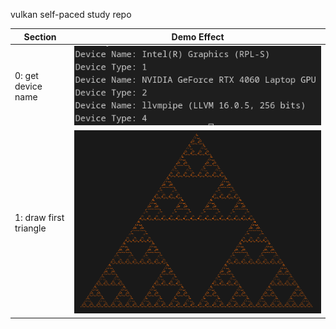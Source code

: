 vulkan self-paced study repo

| Section                | Demo Effect                                    |
| ---------------------- | ---------------------------------------------- |
| 0: get device name     | ![1689404883150](image/README/1689404883150.png) |
| 1: draw first triangle | ![1689431987600](image/README/1689431987600.png) |
